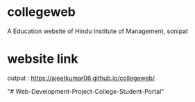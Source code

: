 # collegeweb
A Education website of Hindu Institute of Management, sonipat 

# website link 
output : 
https://ajeetkumar06.github.io/collegeweb/

"# Web-Development-Project-College-Student-Portal" 
